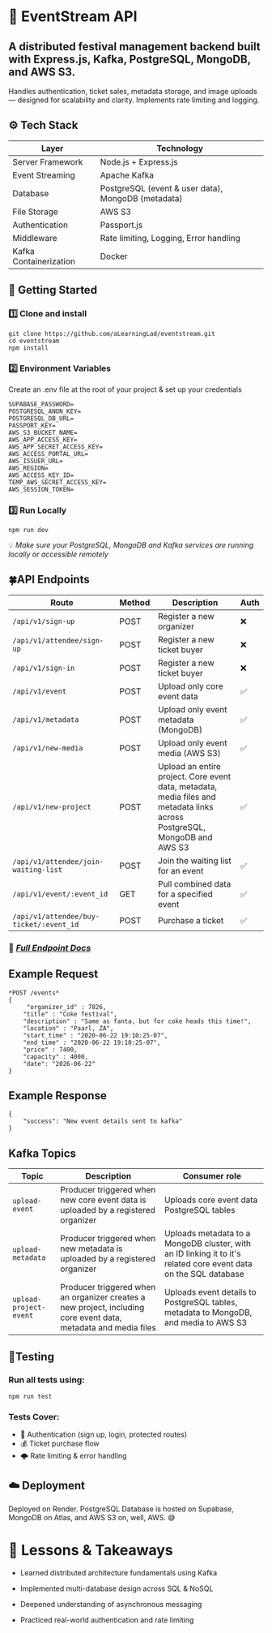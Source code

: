 # 🧠 EventStream API

## A distributed festival management backend built with Express.js, Kafka, PostgreSQL, MongoDB, and AWS S3.
Handles authentication, ticket sales, metadata storage, and image uploads — designed for scalability and clarity. Implements rate limiting and logging.


 ## ⚙️ Tech Stack
| **Layer**          | **Technology**             |
|---------------------|----------------------------|
| Server Framework    | Node.js + Express.js       |
| Event Streaming     | Apache Kafka               |
| Database            | PostgreSQL (event & user data), MongoDB (metadata)        |
| File Storage       | AWS S3                     |
| Authentication                | Passport.js                |
| Middleware              | Rate limiting, Logging, Error handling                |
| Kafka Containerization             | Docker               |


## 🚀 Getting Started
### :one: Clone and install
```
git clone https://github.com/aLearningLad/eventstream.git
cd eventstream
npm install
```

### :two: Environment Variables
Create an .env file at the root of your project & set up your credentials
```
SUPABASE_PASSWORD=
POSTGRESQL_ANON_KEY=
POSTGRESQL_DB_URL=
PASSPORT_KEY=
AWS_S3_BUCKET_NAME=
AWS_APP_ACCESS_KEY=
AWS_APP_SECRET_ACCESS_KEY=
AWS_ACCESS_PORTAL_URL=
AWS_ISSUER_URL=
AWS_REGION=
AWS_ACCESS_KEY_ID=
TEMP_AWS_SECRET_ACCESS_KEY=
AWS_SESSION_TOKEN=

```
### :three: Run Locally
```
npm run dev
```
💡 *Make sure your PostgreSQL, MongoDB and Kafka services are running locally or accessible remotely*


## 🍀API Endpoints
| **Route**          | **Method**             | **Description**  | **Auth** |
|---------------------|----------------------------|-----------------|----------|
| ```/api/v1/sign-up```    | POST     |       Register a new organizer          |   :x:       | 
| ```/api/v1/attendee/sign-up```    | POST     |       Register a new ticket buyer          |   :x:       |
| ```/api/v1/sign-in```    | POST     |       Register a new ticket buyer          |   :x:       |
| ```/api/v1/event```    | POST     |       Upload only core event data         |   ✅       |
| ```/api/v1/metadata```    | POST     |       Upload only event metadata (MongoDB)        |   ✅       |
| ```/api/v1/new-media```    | POST     |       Upload only event media (AWS S3)        |   ✅       |
| ```/api/v1/new-project```    | POST     |       Upload an entire project. Core event data, metadata, media files and metadata links across PostgreSQL, MongoDB and AWS S3         |   ✅       |
| ```/api/v1/attendee/join-waiting-list```    | POST     |      Join the waiting list for an event        |   ✅       |
| ```/api/v1/event/:event_id```    | GET     |     Pull combined data for a specified event       |   ✅       |
| ```/api/v1/attendee/buy-ticket/:event_id```    | POST     |    Purchase a ticket       |   ✅       |

### 🔗 *[Full Endpoint Docs](https://www.bugatti.com)*

## Example Request
```
*POST /events*
{
     "organizer_id" : 7826,
    "title" : "Coke festival",
    "description" : "Same as fanta, but for coke heads this time!",
    "location" : "Paarl, ZA",
    "start_time" : "2020-06-22 19:10:25-07",
    "end_time" : "2020-06-22 19:10:25-07",
    "price" : 7400,
    "capacity" : 4000,
    "date": "2026-06-22"
}
```

## Example Response
```
{
    "success": "New event details sent to kafka"
}
```
## Kafka Topics
| **Topic**          | **Description**             | **Consumer role**  |
|---------------------|----------------------------|-----------------|
| ```upload-event```    | Producer triggered when new core event data is uploaded by a registered  organizer   |      Uploads core event data PostgreSQL tables         | 
| ```upload-metadata```    | Producer triggered when new metadata is uploaded by a registered  organizer   |      Uploads metadata to a MongoDB cluster, with an ID linking it to it's related core event data on the SQL database         | 
| ```upload-project-event```    | Producer triggered when an organizer creates a new project, including core event data, metadata and media files   |      Uploads event details to PostgreSQL tables, metadata to MongoDB, and media to AWS S3      | 

## 🧪Testing
### Run all tests using:
```
npm run test
```

### Tests Cover:  
* 🔐 Authentication (sign up, login, protected routes)
* 💰 Ticket purchase flow
* 🌩️ Rate limiting & error handling

## ☁️ Deployment
Deployed on Render. PostgreSQL Database is hosted on Supabase, MongoDB on Atlas, and AWS S3 on, well, AWS. 😅

# 🧠 Lessons & Takeaways
* Learned distributed architecture fundamentals using Kafka

* Implemented multi-database design across SQL & NoSQL

* Deepened understanding of asynchronous messaging

* Practiced real-world authentication and rate limiting












